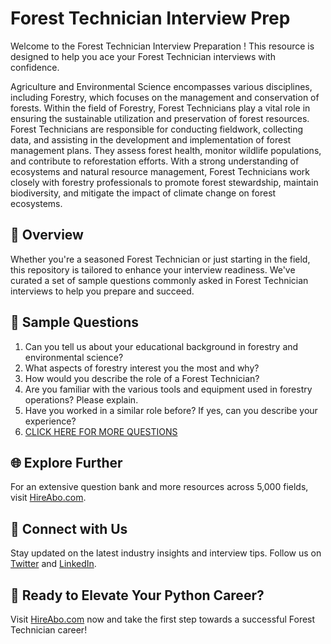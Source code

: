 # Forest Technician Interview Prep

Welcome to the Forest Technician Interview Preparation ! This resource is designed to help you ace your Forest Technician interviews with confidence.

Agriculture and Environmental Science encompasses various disciplines, including Forestry, which focuses on the management and conservation of forests. Within the field of Forestry, Forest Technicians play a vital role in ensuring the sustainable utilization and preservation of forest resources. Forest Technicians are responsible for conducting fieldwork, collecting data, and assisting in the development and implementation of forest management plans. They assess forest health, monitor wildlife populations, and contribute to reforestation efforts. With a strong understanding of ecosystems and natural resource management, Forest Technicians work closely with forestry professionals to promote forest stewardship, maintain biodiversity, and mitigate the impact of climate change on forest ecosystems.

## 🚀 Overview

Whether you're a seasoned Forest Technician or just starting in the field, this repository is tailored to enhance your interview readiness. We've curated a set of sample questions commonly asked in Forest Technician interviews to help you prepare and succeed.

## 📝 Sample Questions

1. Can you tell us about your educational background in forestry and environmental science?
2. What aspects of forestry interest you the most and why?
3. How would you describe the role of a Forest Technician?
4. Are you familiar with the various tools and equipment used in forestry operations? Please explain.
5. Have you worked in a similar role before? If yes, can you describe your experience?
6. [CLICK HERE FOR MORE QUESTIONS](https://hireabo.com/job/10_2_4/Forest%20Technician)

## 🌐 Explore Further

For an extensive question bank and more resources across 5,000 fields, visit [HireAbo.com](https://www.hireabo.com).

## 📱 Connect with Us

Stay updated on the latest industry insights and interview tips. Follow us on [Twitter](https://twitter.com/hireabo) and [LinkedIn](https://www.linkedin.com/in/hire-abo-3609972a8/).

## 🚀 Ready to Elevate Your Python Career?

Visit [HireAbo.com](https://www.hireabo.com) now and take the first step towards a successful Forest Technician career!